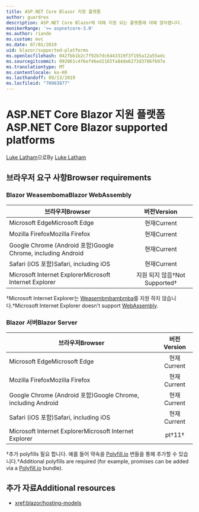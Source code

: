 ```yaml
---
title: ASP.NET Core Blazor 지원 플랫폼
author: guardrex
description: ASP.NET Core Blazor에 대해 지원 되는 플랫폼에 대해 알아봅니다.
monikerRange: '>= aspnetcore-3.0'
ms.author: riande
ms.custom: mvc
ms.date: 07/01/2019
uid: blazor/supported-platforms
ms.openlocfilehash: 042fbb1b2c7f92b7dc6443319f3f195a12a55adc
ms.sourcegitcommit: 092061c4f6ef46ed2165fa84de6273d3786fb97e
ms.translationtype: MT
ms.contentlocale: ko-KR
ms.lasthandoff: 09/13/2019
ms.locfileid: "70963877"
---
```

# <a name="aspnet-core-blazor-supported-platforms"></a><span data-ttu-id="048ca-103">ASP.NET Core Blazor 지원 플랫폼</span><span class="sxs-lookup"><span data-stu-id="048ca-103">ASP.NET Core Blazor supported platforms</span></span>

<span data-ttu-id="048ca-104">[Luke Latham](https://github.com/guardrex)으로</span><span class="sxs-lookup"><span data-stu-id="048ca-104">By [Luke Latham](https://github.com/guardrex)</span></span>

## <a name="browser-requirements"></a><span data-ttu-id="048ca-105">브라우저 요구 사항</span><span class="sxs-lookup"><span data-stu-id="048ca-105">Browser requirements</span></span>

### <a name="blazor-webassembly"></a><span data-ttu-id="048ca-106">Blazor Weasemboma</span><span class="sxs-lookup"><span data-stu-id="048ca-106">Blazor WebAssembly</span></span>

| <span data-ttu-id="048ca-107">브라우저</span><span class="sxs-lookup"><span data-stu-id="048ca-107">Browser</span></span>                          | <span data-ttu-id="048ca-108">버전</span><span class="sxs-lookup"><span data-stu-id="048ca-108">Version</span></span>               |
| -------------------------------- | :-------------------: |
| <span data-ttu-id="048ca-109">Microsoft Edge</span><span class="sxs-lookup"><span data-stu-id="048ca-109">Microsoft Edge</span></span>                   | <span data-ttu-id="048ca-110">현재</span><span class="sxs-lookup"><span data-stu-id="048ca-110">Current</span></span>               |
| <span data-ttu-id="048ca-111">Mozilla Firefox</span><span class="sxs-lookup"><span data-stu-id="048ca-111">Mozilla Firefox</span></span>                  | <span data-ttu-id="048ca-112">현재</span><span class="sxs-lookup"><span data-stu-id="048ca-112">Current</span></span>               |
| <span data-ttu-id="048ca-113">Google Chrome (Android 포함)</span><span class="sxs-lookup"><span data-stu-id="048ca-113">Google Chrome, including Android</span></span> | <span data-ttu-id="048ca-114">현재</span><span class="sxs-lookup"><span data-stu-id="048ca-114">Current</span></span>               |
| <span data-ttu-id="048ca-115">Safari (iOS 포함)</span><span class="sxs-lookup"><span data-stu-id="048ca-115">Safari, including iOS</span></span>            | <span data-ttu-id="048ca-116">현재</span><span class="sxs-lookup"><span data-stu-id="048ca-116">Current</span></span>               |
| <span data-ttu-id="048ca-117">Microsoft Internet Explorer</span><span class="sxs-lookup"><span data-stu-id="048ca-117">Microsoft Internet Explorer</span></span>      | <span data-ttu-id="048ca-118">지원 되지 않음&dagger;</span><span class="sxs-lookup"><span data-stu-id="048ca-118">Not Supported&dagger;</span></span> |

<span data-ttu-id="048ca-119">&dagger;Microsoft Internet Explorer는 [Weasembmbambmba](https://webassembly.org)를 지원 하지 않습니다.</span><span class="sxs-lookup"><span data-stu-id="048ca-119">&dagger;Microsoft Internet Explorer doesn't support [WebAssembly](https://webassembly.org).</span></span>

### <a name="blazor-server"></a><span data-ttu-id="048ca-120">Blazor 서버</span><span class="sxs-lookup"><span data-stu-id="048ca-120">Blazor Server</span></span>

| <span data-ttu-id="048ca-121">브라우저</span><span class="sxs-lookup"><span data-stu-id="048ca-121">Browser</span></span>                          | <span data-ttu-id="048ca-122">버전</span><span class="sxs-lookup"><span data-stu-id="048ca-122">Version</span></span>    |
| -------------------------------- | :--------: |
| <span data-ttu-id="048ca-123">Microsoft Edge</span><span class="sxs-lookup"><span data-stu-id="048ca-123">Microsoft Edge</span></span>                   | <span data-ttu-id="048ca-124">현재</span><span class="sxs-lookup"><span data-stu-id="048ca-124">Current</span></span>    |
| <span data-ttu-id="048ca-125">Mozilla Firefox</span><span class="sxs-lookup"><span data-stu-id="048ca-125">Mozilla Firefox</span></span>                  | <span data-ttu-id="048ca-126">현재</span><span class="sxs-lookup"><span data-stu-id="048ca-126">Current</span></span>    |
| <span data-ttu-id="048ca-127">Google Chrome (Android 포함)</span><span class="sxs-lookup"><span data-stu-id="048ca-127">Google Chrome, including Android</span></span> | <span data-ttu-id="048ca-128">현재</span><span class="sxs-lookup"><span data-stu-id="048ca-128">Current</span></span>    |
| <span data-ttu-id="048ca-129">Safari (iOS 포함)</span><span class="sxs-lookup"><span data-stu-id="048ca-129">Safari, including iOS</span></span>            | <span data-ttu-id="048ca-130">현재</span><span class="sxs-lookup"><span data-stu-id="048ca-130">Current</span></span>    |
| <span data-ttu-id="048ca-131">Microsoft Internet Explorer</span><span class="sxs-lookup"><span data-stu-id="048ca-131">Microsoft Internet Explorer</span></span>      | <span data-ttu-id="048ca-132">pt&dagger;</span><span class="sxs-lookup"><span data-stu-id="048ca-132">11&dagger;</span></span> |

<span data-ttu-id="048ca-133">&dagger;추가 polyfills 필요 합니다. 예를 들어 약속을 [Polyfill.io](https://polyfill.io/v3/) 번들을 통해 추가할 수 있습니다.</span><span class="sxs-lookup"><span data-stu-id="048ca-133">&dagger;Additional polyfills are required (for example, promises can be added via a [Polyfill.io](https://polyfill.io/v3/) bundle).</span></span>

## <a name="additional-resources"></a><span data-ttu-id="048ca-134">추가 자료</span><span class="sxs-lookup"><span data-stu-id="048ca-134">Additional resources</span></span>

* <xref:blazor/hosting-models>
